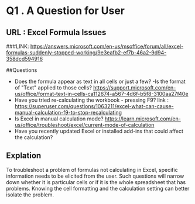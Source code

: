 # Q1 . A   Question for User 

## URL : Excel Formula Issues 
###LINK:  https://answers.microsoft.com/en-us/msoffice/forum/all/excel-formulas-suddenly-stopped-working/9e3eafb2-ef7b-46a2-9d94-358dcd594916 

##Questions 
- Does the formula appear as text in all cells or just a few?
-Is the format of "Text" applied to those cells?
https://support.microsoft.com/en-us/office/format-text-in-cells-ca112674-a567-4d6f-b5f8-3100aa27f40e
- Have you tried re-calculating the workbook - pressing F9?
link : https://superuser.com/questions/1063211/excel-what-can-cause-manual-calculation-f9-to-stop-recalculating
- Is Excel in manual calculation mode?
https://learn.microsoft.com/en-us/office/troubleshoot/excel/current-mode-of-calculation
- Have you recently updated Excel or installed add-ins that could affect the calculation?
 ## Explation
 To troubleshoot a problem of formulas not calculating in Excel,
 specific information needs to be elicited from the user. 
 Such questions will narrow down whether it is particular cells or if it is the whole spreadsheet that has problems. 
 Knowing the cell formatting and the calculation setting can better isolate the problem.
